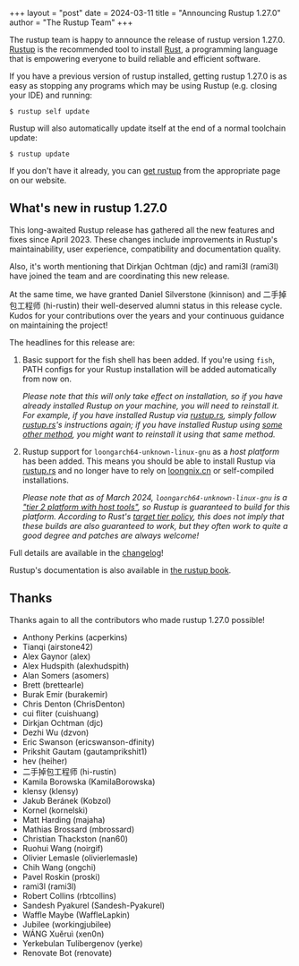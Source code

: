 +++
layout = "post"
date = 2024-03-11
title = "Announcing Rustup 1.27.0"
author = "The Rustup Team"
+++

The rustup team is happy to announce the release of rustup version 1.27.0.
[Rustup][install] is the recommended tool to install [Rust][rust], a programming language that is empowering everyone to build reliable and efficient software.

If you have a previous version of rustup installed, getting rustup 1.27.0 is as easy as stopping any programs which may be using Rustup (e.g. closing your IDE) and running:

```console
$ rustup self update
```

Rustup will also automatically update itself at the end of a normal toolchain update:

```console
$ rustup update
```

If you don't have it already, you can [get rustup][install] from the appropriate page on our website.

[rust]: https://www.rust-lang.org
[install]: https://rustup.rs

## What's new in rustup 1.27.0

This long-awaited Rustup release has gathered all the new features and fixes since April 2023. These changes include improvements in Rustup's maintainability, user experience, compatibility and documentation quality.

Also, it's worth mentioning that Dirkjan Ochtman (djc) and rami3l (rami3l) have joined the team and are coordinating this new release.

At the same time, we have granted Daniel Silverstone (kinnison) and <span lang=zh>二手掉包工程师</span> (hi-rustin) their well-deserved alumni status in this release cycle.
Kudos for your contributions over the years and your continuous guidance on maintaining the project!

The headlines for this release are:

1. Basic support for the fish shell has been added.
   If you're using `fish`, PATH configs for your Rustup installation will be added automatically from now on.

   _Please note that this will only take effect on installation, so if you have already installed Rustup on your machine, you will need to reinstall it.
   For example, if you have installed Rustup via [rustup.rs][install], simply follow [rustup.rs][install]'s instructions again;
   if you have installed Rustup using [some other method][other installation methods], you might want to reinstall it using that same method._

2. Rustup support for `loongarch64-unknown-linux-gnu` as a _host platform_ has been added.
   This means you should be able to install Rustup via [rustup.rs][install] and no longer have to rely on [loongnix.cn] or self-compiled installations.

   _Please note that as of March 2024, `loongarch64-unknown-linux-gnu` is a ["tier 2 platform with host tools"], so Rustup is guaranteed to build for this platform.
   According to Rust's [target tier policy], this does not imply that these builds are also guaranteed to work, but they often work to quite a good degree and patches are always welcome!_


Full details are available in the [changelog]!

Rustup's documentation is also available in [the rustup book][book].

[other installation methods]: https://rust-lang.github.io/rustup/installation/other.html
[loongnix.cn]: https://rust-lang.loongnix.cn
["tier 2 platform with host tools"]: https://doc.rust-lang.org/nightly/rustc/platform-support.html#tier-2-with-host-tools
[target tier policy]: https://doc.rust-lang.org/nightly/rustc/target-tier-policy.html
[changelog]: https://github.com/rust-lang/rustup/blob/stable/CHANGELOG.md
[book]: https://rust-lang.github.io/rustup/

## Thanks

Thanks again to all the contributors who made rustup 1.27.0 possible!

- Anthony Perkins (acperkins)
- Tianqi (airstone42)
- Alex Gaynor (alex)
- Alex Hudspith (alexhudspith)
- Alan Somers (asomers)
- Brett (brettearle)
- Burak Emir (burakemir)
- Chris Denton (ChrisDenton)
- cui fliter (cuishuang)
- Dirkjan Ochtman (djc)
- Dezhi Wu (dzvon)
- Eric Swanson (ericswanson-dfinity)
- Prikshit Gautam (gautamprikshit1)
- hev (heiher)
- <span lang=zh>二手掉包工程师</span> (hi-rustin)
- Kamila Borowska (KamilaBorowska)
- klensy (klensy)
- Jakub Beránek (Kobzol)
- Kornel (kornelski)
- Matt Harding (majaha)
- Mathias Brossard (mbrossard)
- Christian Thackston (nan60)
- Ruohui Wang (noirgif)
- Olivier Lemasle (olivierlemasle)
- Chih Wang (ongchi)
- Pavel Roskin (proski)
- rami3l (rami3l)
- Robert Collins (rbtcollins)
- Sandesh  Pyakurel (Sandesh-Pyakurel)
- Waffle Maybe (WaffleLapkin)
- Jubilee (workingjubilee)
- WÁNG Xuěruì (xen0n)
- Yerkebulan Tulibergenov (yerke)
- Renovate Bot (renovate)

